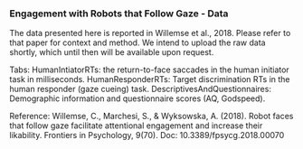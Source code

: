 
### Engagement with Robots that Follow Gaze - Data ###

The data presented here is reported in Willemse et al., 2018. Please refer to that paper for context and method. We intend to upload the raw data shortly, which until then will be available upon request.

Tabs:
HumanIntiatorRTs: the return-to-face saccades in the human initiator task in milliseconds.
HumanResponderRTs: Target discrimination RTs in the human responder (gaze cueing) task.
DescriptivesAndQuestionnaires: Demographic information and questionnaire scores (AQ, Godspeed).

Reference:
Willemse, C., Marchesi, S., & Wyksowska, A. (2018). Robot faces that follow gaze facilitate attentional engagement and increase their likability. Frontiers in Psychology, 9(70). Doc: 10.3389/fpsycg.2018.00070